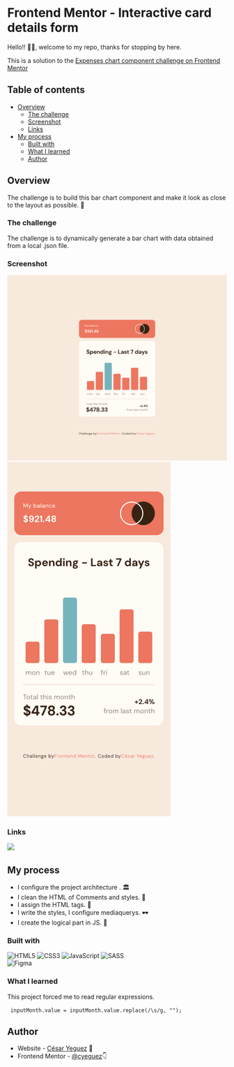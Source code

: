 # Frontend Mentor - Interactive card details form

 Hello!! 🤟🤟, welcome to my repo, thanks for stopping by here.

This is a solution to the [Expenses chart component challenge on Frontend Mentor](https://www.frontendmentor.io/challenges/expenses-chart-component-e7yJBUdjwt)
## Table of contents

- [Overview](#overview)
  - [The challenge](#the-challenge)
  - [Screenshot](#screenshot)
  - [Links](#links)
- [My process](#my-process)
  - [Built with](#built-with)
  - [What I learned](#what-i-learned)
  - [Author](#author)


## Overview


The challenge is to build this bar chart component and make it look as close to the layout as possible. 🏁

### The challenge

The challenge is to dynamically generate a bar chart with data obtained from a local .json file.




### Screenshot

![Preview mode desktop](./asset/screenshot/Desktop.png)
![Preview mode mobile](./asset/screenshot/Mobile.png)







### Links
<a href="https://cyeguez.github.io/interactive-card-details-form-main/" target="_blank"><img src="https://img.shields.io/badge/GitHub-100000?style=for-the-badge&logo=github&logoColor=white" target="_blank"></a>








		
## My process
-  I configure the project architecture . 🏛️
- I clean the HTML of Comments and styles. 🧹
- I assign the HTML tags. 🎯
- I write the styles, I configure mediaquerys. 🕶️
- I create the logical part in JS. 🧠



### Built with

![HTML5](https://img.shields.io/badge/html5-%23E34F26.svg?style=for-the-badge&logo=html5&logoColor=white) 
 ![CSS3](https://img.shields.io/badge/css3-%231572B6.svg?style=for-the-badge&logo=css3&logoColor=white) 
 ![JavaScript](https://img.shields.io/badge/javascript-%23323330.svg?style=for-the-badge&logo=javascript&logoColor=%23F7DF1E) 
 ![SASS](https://img.shields.io/badge/SASS-hotpink.svg?style=for-the-badge&logo=SASS&logoColor=white)  
 ![Figma](https://img.shields.io/badge/figma-%23F24E1E.svg?style=for-the-badge&logo=figma&logoColor=white) 

		


### What I learned



This project forced me to read regular expressions.

```
 inputMonth.value = inputMonth.value.replace(/\s/g, "");
```



## Author

- Website - [César Yeguez](https://github.com/cyeguez) 👋
- Frontend Mentor - [@cyeguez](https://www.frontendmentor.io/profile/cyeguez)👇


